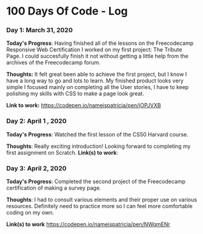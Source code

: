 # 100 Days Of Code - Log

### Day 1: March 31, 2020


**Today's Progress**: Having finished all of the lessons on the Freecodecamp Responsive Web Certification I worked on my first project: The Tribute Page. I could succesfully finish it not without getting a little help from the archives of the Freecodecamp forum. 

**Thoughts:**  It felt great been able to achieve the first project, but I know I have a long way to go and lots to learn. My finished product looks very simple I focused mainly on completing all the User stories, I have to keep polishing my skills with CSS to make a page look great.  

**Link to work:** https://codepen.io/nameispatricia/pen/jOPJVXB

### Day 2: April 1 , 2020

**Today's Progress**: Watched the first lesson of the CS50 Harvard course. 

**Thoughts**: Really exciting introduction! Looking forward to completing my first assignment on Scratch.
**Link(s) to work**: 

### Day 3: April 2, 2020

**Today's Progress**: Completed the second project of the Freecodecamp certification of making a survey page.  

**Thoughts**: I had to consult various elements and their proper use on various resources. Definitely need to practice more so I can feel more comfortable coding on my own. 

**Link(s) to work** https://codepen.io/nameispatricia/pen/NWqmENr
 
